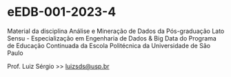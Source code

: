 # eEDB-001-2023-4
Material da disciplina Análise e Mineração de Dados da Pós-graduação Lato Sensu - Especialização em Engenharia de Dados &amp; Big Data do Programa de Educação Continuada da Escola Politécnica da Universidade de São Paulo

Prof. Luiz Sérgio >> luizsds@usp.br
